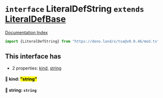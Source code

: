 # `interface` LiteralDefString `extends` [LiteralDefBase](../private.interface.LiteralDefBase/README.md)

[Documentation Index](../README.md)

```ts
import {LiteralDefString} from "https://deno.land/x/tsa@v0.0.46/mod.ts"
```

## This interface has

- 2 properties:
[kind](#-kind-string),
[string](#-string-string)


#### 📄 kind: <mark>"string"</mark>



#### 📄 string: `string`



